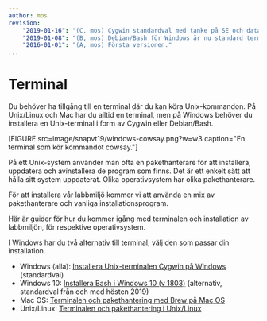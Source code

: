 ```yaml
---
author: mos
revision:
    "2019-01-16": "(C, mos) Cygwin standardval med tanke på SE och databaskurs, bash som standardval inför ht19."
    "2019-01-08": "(B, mos) Debian/Bash för Windows är nu standard terminal på Windows."
    "2016-01-01": "(A, mos) Första versionen."
...
```

Terminal
==================================

Du behöver ha tillgång till en terminal där du kan köra Unix-kommandon. På Unix/Linux och Mac har du alltid en terminal, men på Windows behöver du installera en Unix-terminal i form av Cygwin eller Debian/Bash.

[FIGURE src=image/snapvt19/windows-cowsay.png?w=w3 caption="En terminal som kör kommandot cowsay."]

På ett Unix-system använder man ofta en pakethanterare för att installera, uppdatera och avinstallera de program som finns. Det är ett enkelt sätt att hålla sitt system uppdaterat. Olika operativsystem har olika pakethanterare.

För att installera vår labbmiljö kommer vi att använda en mix av pakethanterare och vanliga installationsprogram.

Här är guider för hur du kommer igång med terminalen och installation av labbmiljön, för respektive operativsystem.

I Windows har du två alternativ till terminal, välj den som passar din installation.

* Windows (alla): [Installera Unix-terminalen Cygwin på Windows](kunskap/installera-unix-terminalen-cygwin-pa-windows) (standardval)
* Windows 10: [Installera Bash i Windows 10 (v 1803)](kunskap/installera-bash-i-windows-10-v2) (alternativ, standardval från och med hösten 2019)
* Mac OS: [Terminalen och pakethantering med Brew på Mac OS](kunskap/terminalen-och-pakethantering-med-brew-pa-mac-os)
* Unix/Linux: [Terminalen och pakethantering i Unix/Linux](kunskap/terminalen-och-pakethantering-i-unix-linux)

<!--
Om du är osäker på grunderna i en Unix-terminal så finns det en [guide som hjälper dig att komma igång med Unix på kommandoraden](kunskap/20-steg-for-att-komma-i-gang-med-unix-och-terminalen).
-->
